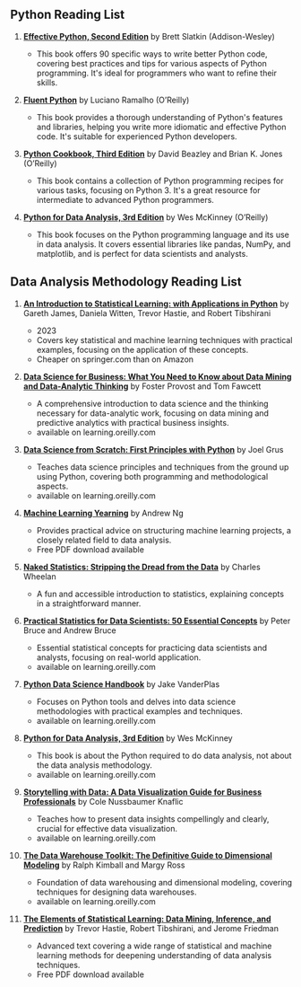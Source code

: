 ## Python Reading List

1. **[Effective Python, Second Edition](https://www.effectivepython.com/)** by Brett Slatkin (Addison-Wesley)
   - This book offers 90 specific ways to write better Python code, covering best practices and tips for various aspects of Python programming. It's ideal for programmers who want to refine their skills.

1. **[Fluent Python](https://www.oreilly.com/library/view/fluent-python/9781491946237/)** by Luciano Ramalho (O’Reilly)
   - This book provides a thorough understanding of Python's features and libraries, helping you write more idiomatic and effective Python code. It's suitable for experienced Python developers.

1. **[Python Cookbook, Third Edition](https://www.oreilly.com/library/view/python-cookbook-3rd/9781449357337/)** by David Beazley and Brian K. Jones (O’Reilly)
   - This book contains a collection of Python programming recipes for various tasks, focusing on Python 3. It's a great resource for intermediate to advanced Python programmers.

1. **[Python for Data Analysis, 3rd Edition](https://www.oreilly.com/library/view/python-for-data/9781491957653/)** by Wes McKinney (O’Reilly)
   - This book focuses on the Python programming language and its use in data analysis. It covers essential libraries like pandas, NumPy, and matplotlib, and is perfect for data scientists and analysts.

## Data Analysis Methodology Reading List

1. **[An Introduction to Statistical Learning: with Applications in Python](https://link.springer.com/book/10.1007/978-3-031-38747-0)** by Gareth James, Daniela Witten, Trevor Hastie, and Robert Tibshirani
   - 2023
   - Covers key statistical and machine learning techniques with practical examples, focusing on the application of these concepts.
   - Cheaper on springer.com than on Amazon

1. **[Data Science for Business: What You Need to Know about Data Mining and Data-Analytic Thinking](https://www.amazon.com/Data-Science-Business-Data-Analytic-Thinking/dp/1449361323)** by Foster Provost and Tom Fawcett
   - A comprehensive introduction to data science and the thinking necessary for data-analytic work, focusing on data mining and predictive analytics with practical business insights.
   - available on learning.oreilly.com

1. **[Data Science from Scratch: First Principles with Python](https://www.oreilly.com/library/view/data-science-from/9781492041122/)** by Joel Grus
   - Teaches data science principles and techniques from the ground up using Python, covering both programming and methodological aspects.
   - available on learning.oreilly.com

1. **[Machine Learning Yearning](http://www.mlyearning.org/)** by Andrew Ng
   - Provides practical advice on structuring machine learning projects, a closely related field to data analysis.
   - Free PDF download available

1. **[Naked Statistics: Stripping the Dread from the Data](https://wwnorton.com/books/9780393347777)** by Charles Wheelan
   - A fun and accessible introduction to statistics, explaining concepts in a straightforward manner.

1. **[Practical Statistics for Data Scientists: 50 Essential Concepts](https://www.oreilly.com/library/view/practical-statistics-for/9781492072935/)** by Peter Bruce and Andrew Bruce
   - Essential statistical concepts for practicing data scientists and analysts, focusing on real-world application.
   - available on learning.oreilly.com

1. **[Python Data Science Handbook](https://jakevdp.github.io/PythonDataScienceHandbook/)** by Jake VanderPlas
    - Focuses on Python tools and delves into data science methodologies with practical examples and techniques.
    - available on learning.oreilly.com

1. **[Python for Data Analysis, 3rd Edition](https://www.oreilly.com/library/view/python-for-data/9781491957653/)** by Wes McKinney
   - This book is about the Python required to do data analysis, not about the data analysis methodology.
   - available on learning.oreilly.com

1. **[Storytelling with Data: A Data Visualization Guide for Business Professionals](https://www.storytellingwithdata.com/book)** by Cole Nussbaumer Knaflic
   - Teaches how to present data insights compellingly and clearly, crucial for effective data visualization.
   - available on learning.oreilly.com

1. **[The Data Warehouse Toolkit: The Definitive Guide to Dimensional Modeling](https://www.wiley.com/en-us/The+Data+Warehouse+Toolkit%3A+The+Definitive+Guide+to+Dimensional+Modeling%2C+3rd+Edition-p-9781118530801)** by Ralph Kimball and Margy Ross
   - Foundation of data warehousing and dimensional modeling, covering techniques for designing data warehouses.
   - available on learning.oreilly.com

1. **[The Elements of Statistical Learning: Data Mining, Inference, and Prediction](https://web.stanford.edu/~hastie/ElemStatLearn/)** by Trevor Hastie, Robert Tibshirani, and Jerome Friedman
   - Advanced text covering a wide range of statistical and machine learning methods for deepening understanding of data analysis techniques.
   - Free PDF download available

